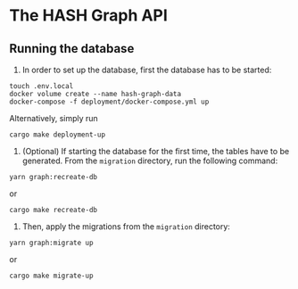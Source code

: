 # The HASH Graph API

## Running the database

1.  In order to set up the database, first the database has to be started:

```shell
touch .env.local
docker volume create --name hash-graph-data
docker-compose -f deployment/docker-compose.yml up
```

Alternatively, simply run

```shell
cargo make deployment-up
```

1.  (Optional) If starting the database for the first time, the tables have to be generated. From the `migration` directory, run the following command:

```shell
yarn graph:recreate-db
```

or

```shell
cargo make recreate-db
```

1.  Then, apply the migrations from the `migration` directory:

```shell
yarn graph:migrate up
```

or

```shell
cargo make migrate-up
```
